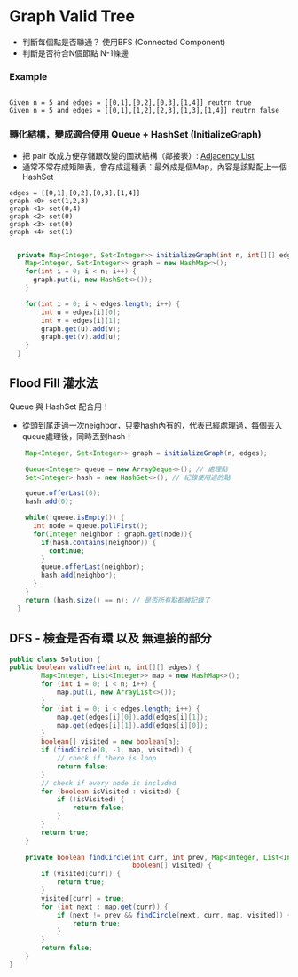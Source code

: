 # Graph Valid Tree
- 判斷每個點是否聯通？ 使用BFS (Connected Component)
- 判斷是否符合N個節點 N-1條邊

### Example
```

Given n = 5 and edges = [[0,1],[0,2],[0,3],[1,4]] reutrn true
Given n = 5 and edges = [[0,1],[1,2],[2,3],[1,3],[1,4]] reutrn false

```
### 轉化結構，變成適合使用 Queue + HashSet (InitializeGraph)
- 把 pair 改成方便存儲跟改變的圖狀結構（鄰接表）: [Adjacency List](https://www.geeksforgeeks.org/graph-and-its-representations/)
- 通常不常存成矩陣表，會存成這種表：最外成是個Map，內容是該點配上一個HashSet
```
edges = [[0,1],[0,2],[0,3],[1,4]]
graph <0> set(1,2,3)
graph <1> set(0,4)
graph <2> set(0)
graph <3> set(0)
graph <4> set(1)


```


```java
  private Map<Integer, Set<Integer>> initializeGraph(int n, int[][] edges) {
    Map<Integer, Set<Integer>> graph = new HashMap<>();
    for(int i = 0; i < n; i++) {
      graph.put(i, new HashSet<>());
    }

    for(int i = 0; i < edges.length; i++) {
        int u = edges[i][0];
        int v = edges[i][1];
        graph.get(u).add(v);
        graph.get(v).add(u);
    }
  }
```

## Flood Fill 灌水法 
Queue 與 HashSet 配合用！
- 從頭到尾走過一次neighbor，只要hash內有的，代表已經處理過，每個丟入queue處理後，同時丟到hash！

```java
    Map<Integer, Set<Integer>> graph = initializeGraph(n, edges);

    Queue<Integer> queue = new ArrayDeque<>(); // 處理點
    Set<Integer> hash = new HashSet<>(); // 紀錄使用過的點

    queue.offerLast(0);
    hash.add(0);

    while(!queue.isEmpty()) {
      int node = queue.pollFirst();
      for(Integer neighbor : graph.get(node)){
        if(hash.contains(neighbor)) {
          continue;
        }
        queue.offerLast(neighbor);
        hash.add(neighbor);
      }
    }
    return (hash.size() == n); // 是否所有點都被記錄了
  }
```


## DFS - 檢查是否有環 以及 無連接的部分



```java
public class Solution {
public boolean validTree(int n, int[][] edges) {
        Map<Integer, List<Integer>> map = new HashMap<>();
        for (int i = 0; i < n; i++) {
            map.put(i, new ArrayList<>());
        }
        for (int i = 0; i < edges.length; i++) {
            map.get(edges[i][0]).add(edges[i][1]);
            map.get(edges[i][1]).add(edges[i][0]);
        }
        boolean[] visited = new boolean[n];
        if (findCircle(0, -1, map, visited)) {
            // check if there is loop
            return false;
        }
        // check if every node is included
        for (boolean isVisited : visited) {
            if (!isVisited) {
                return false;
            }
        }
        return true;
    }
    
    private boolean findCircle(int curr, int prev, Map<Integer, List<Integer>> map,
                               boolean[] visited) {
        if (visited[curr]) {
            return true;
        }
        visited[curr] = true;
        for (int next : map.get(curr)) {
            if (next != prev && findCircle(next, curr, map, visited)) {
                return true;
            }
        }
        return false;
    }
}
```